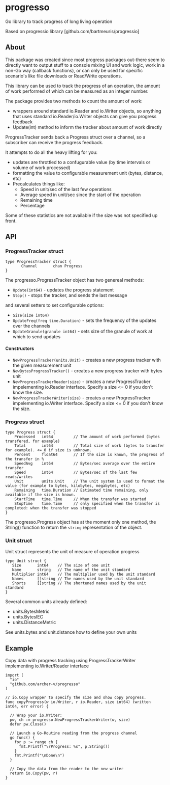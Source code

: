# progresso

Go library to track progress of long living operation

Based on progressio library [github.com/bartmeuris/progressio] 

## About

This package was created since most progress packages out-there seem to
directly want to output stuff to a console mixing UI and work logic, 
work in a non-Go way (callback functions), or can only be used for 
specific scenario's like file downloads or Read/Write operations.

This library can be used to track the progress of an operation, 
the amount of work performed of which can be measured as 
an integer number.

The package provides two methods to count the amount of work:
*  wrappers around standard io.Reader and io.Writer objects, so anything that uses standard io.Reader/io.Writer objects can give you progress feedback
*  Update(int) method to inform the tracker about amount of work directly

ProgressTracker sends back a Progress struct over a channel, 
so a subscriber can receive the progress feedback.

It attempts to do all the heavy lifting for you:

* updates are throttled to a confugurable value (by time intervals or volume of work processed)
* formatting the value to configurable measurement unit (bytes, distance, etc)
* Precalculates things like:
  * Speed in unit/sec of the last few operations
  * Average speed in unit/sec since the start of the operation
  * Remaining time
  * Percentage

Some of these statistics are not available if the size was not specified up front.

## API

### ProgressTracker struct

```
type ProgressTracker struct {
	   Channel       chan Progress	
}
```

The  progresso.ProgressTracker object has two genereal methods: 
* ```Update(int64)``` - updates the progress statement
* ```Stop()``` - stops the tracker, and sends the last message

and several setters to set configurable options:
* ```Size(size int64)```
* ```UpdateFreq(freq time.Duration)``` - sets the frequency of the updates over the channels
* ```UpdateGranule(granule int64)``` - sets size of the granule of work at which to send updates

#### Constructors

* ```NewProgressTracker(units.Unit)``` - creates a new progress tracker with the given measurement unit
* ```NewBytesProgressTracker()``` - creates a new progress tracker with bytes unit
* ```NewProgressTrackerReader(size)``` - creates a new ProgressTracker impelementing io.Reader interface. Specify a size <= 0 if you don't know the size.
* ```NewProgressTrackerWriter(size)``` - creates a new ProgressTracker impelementing io.Writer interface. Specify a size <= 0 if you don't know the size.


### Progress struct

```
type Progress struct {
    Processed   int64         // The amount of work performed (bytes transfered, for example)
    Total       int64         // Total size of work (bytes to transfer for example). <= 0 if size is unknown.
    Percent     float64       // If the size is known, the progress of the transfer in %
    SpeedAvg    int64         // Bytes/sec average over the entire transfer
    Speed       int64         // Bytes/sec of the last few reads/writes
    Unit        units.Unit    // The unit system is used to format the value (for example to bytes, kilobytes, megabytes, etc)
    Remaining   time.Duration // Estimated time remaining, only available if the size is known.
    StartTime   time.Time     // When the transfer was started
    StopTime    time.Time     // only specified when the transfer is completed: when the transfer was stopped
}

```
The progresso.Progress object has at the moment only one method, the
String() function to return the `string` representation of the object.

### Unit struct

Unit struct represents the unit of measure of operation progress

```
type Unit struct {
   Size       int64    // The size of one unit
   Name       string   // The name of the unit standard
   Multiplier int64    // The multiplier used by the unit standard
   Names      []string // The names used by the unit standard
   Shorts     []string // The shortened names used by the unit standard
}
```

Several common units already defined: 
* units.BytesMetric
* units.BytesIEC
* units.DistanceMetric

See units.bytes and unit.distance how to define your own units  

## Example

Copy data with progress tracking using ProgressTrackerWriter implementing io.Writer/Reader interface

```
import (
  "io"
  "github.com/archer-v/progresso"
)

// io.Copy wrapper to specify the size and show copy progress.
func copyProgress(w io.Writer, r io.Reader, size int64) (written int64, err error) {
  
  // Wrap your io.Writer:
  pw, ch := progresso.NewProgressTrackerWriter(w, size)
  defer pw.Close()
  
  // Launch a Go-Routine reading from the progress channel
  go func() {
    for p := range ch {
      fmt.Printf("\rProgress: %s", p.String())
    }
    fmt.Printf("\nDone\n")
  }
  
  // Copy the data from the reader to the new writer
  return io.Copy(pw, r)
}
```
